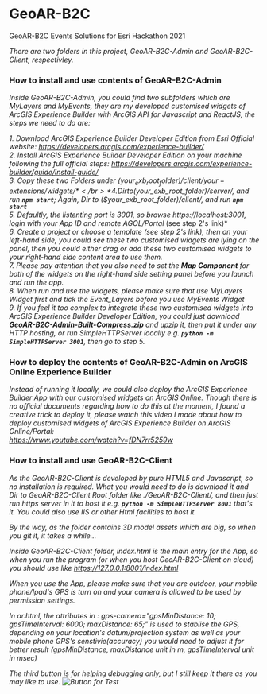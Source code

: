 # GeoAR-B2C
GeoAR-B2C Events Solutions for Esri Hackathon 2021

*There are two folders in this project, GeoAR-B2C-Admin and GeoAR-B2C-Client, respectivley.*

### How to install and use contents of GeoAR-B2C-Admin
*Inside GeoAR-B2C-Admin, you could find two subfolders which are MyLayers and MyEvents, they are my developed customised widgets of ArcGIS Experience Builder with ArcGIS API for Javascript and ReactJS, the steps we need to do are:*

*1. Download ArcGIS Experience Builder Developer Edition from Esri Official website: https://developers.arcgis.com/experience-builder/* </br>
*2. Install ArcGIS Experience Builder Developer Edition on your machine following the full official steps: https://developers.arcgis.com/experience-builder/guide/install-guide/* </br>
*3. Copy these two Folders under ($your_exb_root_folder)/client/your-extensions/widgets/* </br>
*4. Dir to ($your_exb_root_folder)/server/, and run **```npm start```**; Again, Dir to ($your_exb_root_folder)/client/, and run **```npm start```*** </br>
*5. Defaultly, the listenting port is 3001, so browse https://localhost:3001, login with your App ID and remote AGOL/Portal* (see step 2's link)*</br>
*6. Create a project or choose a template (see step 2's link), then on your left-hand side, you could see these two customised widgets are lying on the panel, then you could either drag or add these two customised widgets to your right-hand side content area to use them.* </br>
*7. Please pay attention that you also need to set the **Map Component** for both of the widgets on the right-hand side setting panel before you launch and run the app.* </br>
*8. When run and use the widgets, please make sure that use MyLayers Widget first and tick the Event_Layers before you use MyEvents Widget* </br>
*9. If you feel it too complex to integrate these two customised widgets into ArcGIS Experience Builder Developer Edition, you could just download **GeoAR-B2C-Admin-Built-Compress.zip** and upzip it, then put it under any HTTP hosting, or run SimpleHTTPServer locally e.g. **```python -m SimpleHTTPServer 3001```**, then go to step 5.*</br>

### How to deploy the contents of GeoAR-B2C-Admin on ArcGIS Online Experience Builder
*Instead of running it locally, we could also deploy the ArcGIS Experience Builder App with our customised widgets on ArcGIS Online. Though there is no official documents regarding how to do this at the moment, I found a creative trick to deploy it, please watch this video I made about how to deploy customised widgets of ArcGIS Experience Builder on ArcGIS Online/Portal: </br> https://www.youtube.com/watch?v=fDN7rr5259w*

### How to install and use GeoAR-B2C-Client
*As the GeoAR-B2C-Client is developed by pure HTML5 and Javascript, so no installation is required. What you would need to do is download it and Dir to GeoAR-B2C-Client Root folder like ./GeoAR-B2C-Client/, and then just run https server in it to host it e.g. **```python -m SimpleHTTPServer 8001```** that's it. You could also use IIS or other Html facilities to host it.* </br>

*By the way, as the folder contains 3D model assets which are big, so when you git it, it takes a while...*

*Inside GeoAR-B2C-Client folder, index.html is the main entry for the App, so when you run the program (or when you host GeoAR-B2C-Client on cloud) you should use like https://127.0.0.1:8001/index.html* </br>

*When you use the App, please make sure that you are outdoor, your mobile phone/Ipad's GPS is turn on and your camera is allowed to be used by permission settings.* </br>

*In ar.html, the attributes in <a-camera>: gps-camera="gpsMinDistance: 10; gpsTimeInterval: 6000; maxDistance: 65;" is used to stablise the GPS, depending on your location's datum/projection system as well as your mobile phone GPS's senstivie(accuracy) you would need to adjust it for better result (gpsMinDistance, maxDistance unit in m, gpsTimeInterval unit in msec)*

*The third button is for helping debugging only, but I still keep it there as you may like to use. ![Button for Test](https://ebaysmartfinder.s3.ap-southeast-2.amazonaws.com/Hackathon/TestButton.PNG)*
